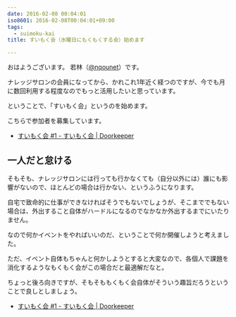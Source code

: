 ```yaml
---
date: 2016-02-08 00:04:01
iso8601: 2016-02-08T00:04:01+09:00
tags:
  - suimoku-kai
title: すいもく会（水曜日にもくもくする会）始めます

---
```


<p>おはようございます。
若林（<a href="https://twitter.com/nqounet">@nqounet</a>）です。</p>

<p>ナレッジサロンの会員になってから、かれこれ1年近く経つのですが、今でも月に数回利用する程度なのでもっと活用したいと思っています。</p>

<p>ということで、「すいもく会」というのを始めます。</p>

<p>こちらで参加者を募集しています。</p>

<ul>
<li><a href="https://suimoku-kai.doorkeeper.jp/events/38982">すいもく会 #1 - すいもく会 | Doorkeeper</a></li>
</ul>



<h2>一人だと怠ける</h2>

<p>そもそも、ナレッジサロンには行っても行かなくても（自分以外には）誰にも影響がないので、ほとんどの場合は行かない、というふうになります。</p>

<p>自宅で致命的に仕事ができなければそうでもないでしょうが、そこまででもない場合は、外出すること自体がハードルになるのでなかなか外出するまでにいたりません。</p>

<p>なので何かイベントをやればいいのだ、ということで何か開催しようと考えました。</p>

<p>ただ、イベント自体もちゃんと何かしようとすると大変なので、各個人で課題を消化するようなもくもく会がこの場合だと最適解だなと。</p>

<p>ちょっと後ろ向きですが、そもそももくもく会自体がそういう趣旨だろうということで良しとしましょう。</p>

<ul>
<li><a href="https://suimoku-kai.doorkeeper.jp/events/38982">すいもく会 #1 - すいもく会 | Doorkeeper</a></li>
</ul>
    	